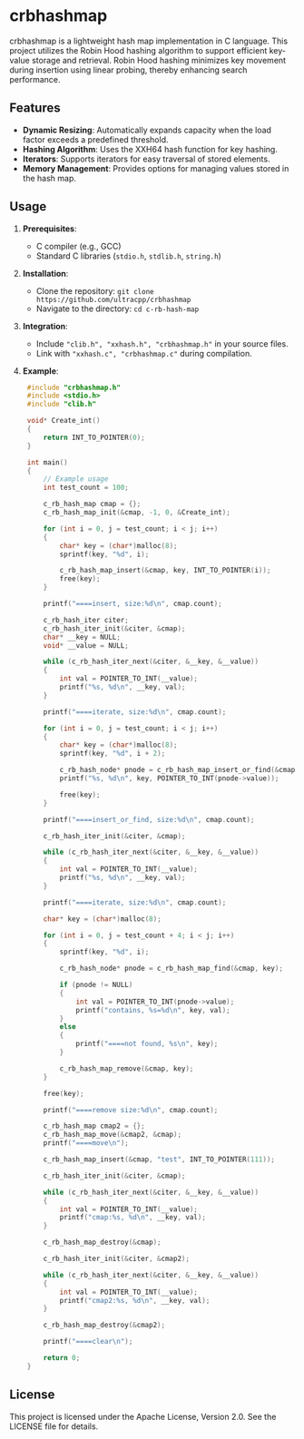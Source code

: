 # crbhashmap

crbhashmap is a lightweight hash map implementation in C language. This project utilizes the Robin Hood hashing algorithm to support efficient key-value storage and retrieval. Robin Hood hashing minimizes key movement during insertion using linear probing, thereby enhancing search performance.

## Features

- **Dynamic Resizing**: Automatically expands capacity when the load factor exceeds a predefined threshold.
- **Hashing Algorithm**: Uses the XXH64 hash function for key hashing.
- **Iterators**: Supports iterators for easy traversal of stored elements.
- **Memory Management**: Provides options for managing values stored in the hash map.

## Usage

1. **Prerequisites**:
   - C compiler (e.g., GCC)
   - Standard C libraries (`stdio.h`, `stdlib.h`, `string.h`)

2. **Installation**:
   - Clone the repository: `git clone https://github.com/ultracpp/crbhashmap`
   - Navigate to the directory: `cd c-rb-hash-map`

3. **Integration**:
   - Include `"clib.h", "xxhash.h", "crbhashmap.h"` in your source files.
   - Link with `"xxhash.c", "crbhashmap.c"` during compilation.

4. **Example**:
   ```c
	#include "crbhashmap.h"
	#include <stdio.h>
	#include "clib.h"

	void* Create_int()
	{
		return INT_TO_POINTER(0);
	}

	int main()
	{
		// Example usage
		int test_count = 100;

		c_rb_hash_map cmap = {};
		c_rb_hash_map_init(&cmap, -1, 0, &Create_int);

		for (int i = 0, j = test_count; i < j; i++)
		{
			char* key = (char*)malloc(8);
			sprintf(key, "%d", i);

			c_rb_hash_map_insert(&cmap, key, INT_TO_POINTER(i));
			free(key);
		}

		printf("====insert, size:%d\n", cmap.count);

		c_rb_hash_iter citer;
		c_rb_hash_iter_init(&citer, &cmap);
		char* __key = NULL;
		void* __value = NULL;

		while (c_rb_hash_iter_next(&citer, &__key, &__value))
		{
			int val = POINTER_TO_INT(__value);
			printf("%s, %d\n", __key, val);
		}

		printf("====iterate, size:%d\n", cmap.count);

		for (int i = 0, j = test_count; i < j; i++)
		{
			char* key = (char*)malloc(8);
			sprintf(key, "%d", i + 2);

			c_rb_hash_node* pnode = c_rb_hash_map_insert_or_find(&cmap, key);
			printf("%s, %d\n", key, POINTER_TO_INT(pnode->value));

			free(key);
		}

		printf("====insert_or_find, size:%d\n", cmap.count);

		c_rb_hash_iter_init(&citer, &cmap);

		while (c_rb_hash_iter_next(&citer, &__key, &__value))
		{
			int val = POINTER_TO_INT(__value);
			printf("%s, %d\n", __key, val);
		}

		printf("====iterate, size:%d\n", cmap.count);

		char* key = (char*)malloc(8);

		for (int i = 0, j = test_count + 4; i < j; i++)
		{
			sprintf(key, "%d", i);

			c_rb_hash_node* pnode = c_rb_hash_map_find(&cmap, key);

			if (pnode != NULL)
			{
				int val = POINTER_TO_INT(pnode->value);
				printf("contains, %s=%d\n", key, val);
			}
			else
			{
				printf("====not found, %s\n", key);
			}

			c_rb_hash_map_remove(&cmap, key);
		}

		free(key);

		printf("====remove size:%d\n", cmap.count);

		c_rb_hash_map cmap2 = {};
		c_rb_hash_map_move(&cmap2, &cmap);
		printf("====move\n");

		c_rb_hash_map_insert(&cmap, "test", INT_TO_POINTER(111));

		c_rb_hash_iter_init(&citer, &cmap);

		while (c_rb_hash_iter_next(&citer, &__key, &__value))
		{
			int val = POINTER_TO_INT(__value);
			printf("cmap:%s, %d\n", __key, val);
		}

		c_rb_hash_map_destroy(&cmap);

		c_rb_hash_iter_init(&citer, &cmap2);

		while (c_rb_hash_iter_next(&citer, &__key, &__value))
		{
			int val = POINTER_TO_INT(__value);
			printf("cmap2:%s, %d\n", __key, val);
		}

		c_rb_hash_map_destroy(&cmap2);

		printf("====clear\n");

		return 0;
	}

## License
This project is licensed under the Apache License, Version 2.0. See the LICENSE file for details.
